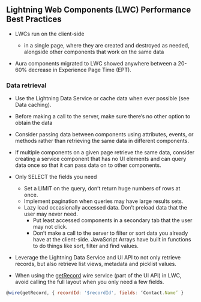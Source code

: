 ## Lightning Web Components (LWC) Performance Best Practices

- LWCs run on the client-side
    - in a single page, where they are created and destroyed as needed, alongside other components that work on the same data 

- Aura components migrated to LWC showed anywhere between a 20-60% decrease in Experience Page Time (EPT).


### Data retrieval

- Use the Lightning Data Service or cache data when ever possible (see Data caching).
- Before making a call to the server, make sure there’s no other option to obtain the data
- Consider passing data between components using attributes, events, or methods rather than retrieving the same data in different components.
- If multiple components on a given page retrieve the same data, consider creating a service component that has no UI elements and can query data once so that it can pass data on to other components.
- Only SELECT the fields you need
    - Set a LIMIT on the query, don’t return huge numbers of rows at once.
    - Implement pagination when queries may have large results sets.
    - Lazy load occasionally accessed data. Don’t preload data that the user may never need. 
        - Put least accessed components in a secondary tab that the user may not click.
        - Don’t make a call to the server to filter or sort data you already have at the client-side. JavaScript Arrays have built in functions to do things like sort, filter and find values.

- Leverage the Lightning Data Service and UI API to not only retrieve records, but also retrieve list views, metadata and picklist values.

- When using the [getRecord](https://developer.salesforce.com/docs/component-library/documentation/en/lwc/reference_wire_adapters_record) wire service (part of the UI API) in LWC, avoid calling the full layout when you only need a few fields.
```js
@wire(getRecord, { recordId: '$recordId', fields: ‘Contact.Name’ }
```


